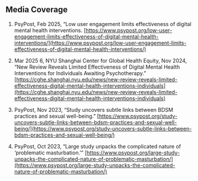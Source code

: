**Media Coverage**
---
1. PsyPost, Feb 2025, “Low user engagement limits effectiveness of digital mental health interventions. [https://www.psypost.org/low-user-engagement-limits-effectiveness-of-digital-mental-health-interventions/](https://www.psypost.org/low-user-engagement-limits-effectiveness-of-digital-mental-health-interventions/)

2. Mar 2025 6, NYU Shanghai Center for Global Health Equity, Nov 2024, “New Review Reveals Limited Effectiveness of Digital Mental Health Interventions for Individuals Awaiting Psychotherapy.” [https://cghe.shanghai.nyu.edu/news/new-review-reveals-limited-effectiveness-digital-mental-health-interventions-individuals](https://cghe.shanghai.nyu.edu/news/new-review-reveals-limited-effectiveness-digital-mental-health-interventions-individuals)

3. PsyPost, Nov 2023, “Study uncovers subtle links between BDSM practices and sexual well-being.” [https://www.psypost.org/study-uncovers-subtle-links-between-bdsm-practices-and-sexual-well-being/](https://www.psypost.org/study-uncovers-subtle-links-between-bdsm-practices-and-sexual-well-being/)

4. PsyPost, Oct 2023, “Large study unpacks the complicated nature of ‘problematic masturbation.’” [https://www.psypost.org/large-study-unpacks-the-complicated-nature-of-problematic-masturbation/](https://www.psypost.org/large-study-unpacks-the-complicated-nature-of-problematic-masturbation/)
